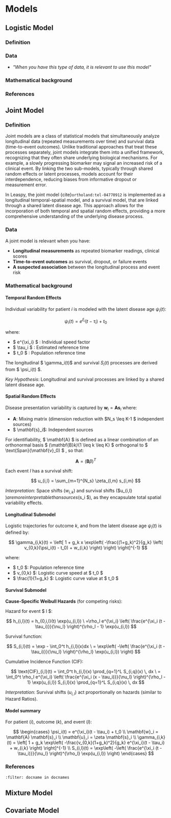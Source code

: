 # Models

## Logistic Model
### Definition
### Data
   - *"When you have this type of data, it is relevant to use this model"*
### Mathematical background
### References

## Joint Model

### Definition

Joint models are a class of statistical models that simultaneously analyze longitudinal data (repeated measurements over time) and survival data (time-to-event outcomes). Unlike traditional approaches that treat these processes separately, joint models integrate them into a unified framework, recognizing that they often share underlying biological mechanisms. For example, a slowly progressing biomarker may signal an increased risk of a clinical event. By linking the two sub-models, typically through shared random effects or latent processes, models account for their interdependence, reducing biases from informative dropout or measurement error.

In Leaspy, the joint model {cite}`ortholand:tel-04770912` is implemented as a longitudinal temporal-spatial model, and a survival model, that are linked through a shared latent disease age. This approach allows for the incorporation of both temporal and spatial random effects, providing a more comprehensive understanding of the underlying disease process.


### Data
A joint model is relevant when you have:
- **Longitudinal measurements** as repeated biomarker readings, clinical scores
- **Time-to-event outcomes** as survival, dropout, or failure events
- **A suspected association** between the longitudinal process and event risk
  
### Mathematical background

#### Temporal Random Effects
Individual variability for patient $i$ is modeled with the latent disease age $\psi_i(t)$:  

$$
\psi_i(t) = e^{\xi_i}(t - \tau_i) + t_0
$$

where:
- $ e^{\xi_i} $ : Individual speed factor
- $ \tau_i $ : Estimated reference time
- $ t_0 $ : Population reference time

The longitudinal $ \gamma_i(t)$ and survival $S_i(t)$ processes are derived from $ \psi_i(t) $.  

*Key Hypothesis*: Longitudinal and survival processes are linked by a shared latent disease age.

#### Spatial Random Effects
Disease presentation variability is captured by $\mathbf{w}_i = \mathbf{A} \mathbf{s}_i$ where:  
- $\mathbf{A}$: Mixing matrix (dimension reduction with $N_s \leq K-1 $ independent sources)  
- $ \mathbf{s}_i$: Independent sources  

For identifiability, $ \mathbf{A} $ is defined as a linear combination of an orthonormal basis $ (\mathbf{B}_k)_{1 \leq k \leq K} $ orthogonal to $ \text{Span}(\mathbf{v}_0) $ , so that:

$$
\mathbf{A} = (\mathbf{B}\beta)^T
$$

Each event $l$ has a survival shift:

$$
u_{i,l} = \sum_{m=1}^{N_s} \zeta_{l,m} s_{i,m}
$$

*Interpretation*: Space shifts ($w_{i,k}$) and survival shifts ($u_{i,l} $) are more interpretable than sources ($s_i $), as they encapsulate total spatial variability effects.

#### Longitudinal Submodel

Logistic trajectories for outcome $k$, and from the latent disease age $\psi_i(t)$ is defined by:

$$
\gamma_{i,k}(t) = \left[ 1 + g_k x \exp\left( -\frac{(1+g_k)^2}{g_k} \left( v_{0,k}(\psi_i(t) - t_0) + w_{i,k} \right) \right) \right]^{-1}
$$

where:  
- $ t_0 $: Population reference time
- $ v_{0,k} $: Logistic curve speed at $ t_0 $
- $ \frac{1}{1+g_k} $: Logistic curve value at $ t_0 $

#### Survival Submodel
**Cause-Specific Weibull Hazards** (for competing risks):

Hazard for event $ l $:  

$$
h_{i,l}(t) = h_{0,i,l}(t) \exp(u_{i,l}) \
=\rho_l e^{\xi_i} \left( \frac{e^{\xi_i (t - \tau_i)}}{\nu_l} \right)^{\rho_l - 1} \exp(u_{i,l})
$$

Survival function: 

$$
S_{i,l}(t) = \exp - \int_0^t h_{i,l}(x)dx \
= \exp\left( -\left( \frac{e^{\xi_i (t - \tau_i)}}{\nu_l} \right)^{\rho_l} \exp(u_{i,l}) \right)
$$

Cumulative Incidence Function (CIF):

$$
\text{CIF}_{i,l}(t) = \int_0^t h_{i,l}(x) \prod_{q=1}^L S_{i,q}(x) \, dx \
= \int_0^t \rho_l e^{\xi_i} \left( \frac{e^{\xi_i (x - \tau_i)}}{\nu_l} \right)^{\rho_l - 1} \exp(u_{i,l}) S_{i,l}(x) \prod_{q=1}^L S_{i,q}(x) \, dx
$$

*Interpretation*: Survival shifts $(u_{i,l})$ act proportionally on hazards (similar to Hazard Ratios).  

#### Model summary
For patient $( i )$, outcome $( k )$, and event $( l )$:

$$
\begin{cases}
\psi_i(t) = e^{\xi_i}(t - \tau_i) + t_0 \\
\mathbf{w}_i = \mathbf{A} \mathbf{s}_i \\
\mathbf{u}_i = \zeta \mathbf{s}_i \\
\gamma_{i,k}(t) = \left[ 1 + g_k \exp\left( -\frac{v_{0,k}(1+g_k)^2}{g_k} e^{\xi_i}(t - \tau_i) + w_{i,k} \right) \right]^{-1} \\
S_{i,l}(t) = \exp\left( -\left( \frac{e^{\xi_i (t - \tau_i)}}{\nu_l} \right)^{\rho_l} \exp(u_{i,l}) \right)
\end{cases}
$$


### References

```{bibliography}
:filter: docname in docnames
```


## Mixture Model
## Covariate Model

